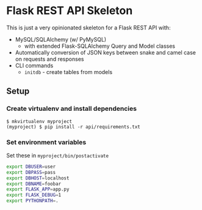 # Flask REST API Skeleton

This is just a very opinionated skeleton for a Flask REST API with:

- MySQL/SQLAlchemy (w/ PyMySQL)
    - with extended Flask-SQLAlchemy Query and Model classes
- Automatically conversion of JSON keys between snake and camel case on
  requests and responses
- CLI commands
    - `initdb` - create tables from models


## Setup

### Create virtualenv and install dependencies
```
$ mkvirtualenv myproject
(myproject) $ pip install -r api/requirements.txt
```

### Set environment variables
Set these in `myproject/bin/postactivate`
```bash
export DBUSER=user
export DBPASS=pass
export DBHOST=localhost
export DBNAME=foobar
export FLASK_APP=app.py
export FLASK_DEBUG=1
export PYTHONPATH=.
```
